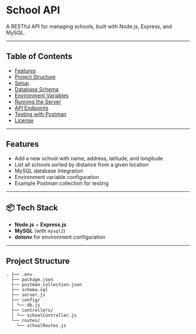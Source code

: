 # School API

A RESTful API for managing schools, built with Node.js, Express, and MySQL.

---

## Table of Contents

- [Features](#features)
- [Project Structure](#project-structure)
- [Setup](#setup)
- [Database Schema](#database-schema)
- [Environment Variables](#environment-variables)
- [Running the Server](#running-the-server)
- [API Endpoints](#api-endpoints)
- [Testing with Postman](#testing-with-postman)
- [License](#license)

---

## Features

- Add a new school with name, address, latitude, and longitude
- List all schools sorted by distance from a given location
- MySQL database integration
- Environment variable configuration
- Example Postman collection for testing

---

## 📦 Tech Stack

- **Node.js** + **Express.js**
- **MySQL** (with `mysql2`)
- **dotenv** for environment configuration

---

## Project Structure
```
. ├── .env 
  ├── package.json 
  ├── postman_collection.json 
  ├── schema.sql 
  ├── server.js 
  ├── config/ 
  │ └── db.js 
  ├── controllers/ 
  │ └── schoolController.js 
  └── routes/ 
    └── schoolRoutes.js
```

